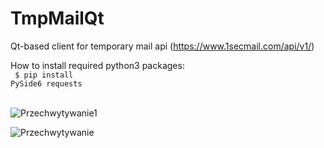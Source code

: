 # TmpMailQt
 Qt-based client for temporary mail api (https://www.1secmail.com/api/v1/)

How to install required python3 packages: <br>
<code>
  $ pip install PySide6 requests
</code>
<br>
<br>

![Przechwytywanie1](https://user-images.githubusercontent.com/107572642/173915482-33352461-9196-4020-880c-651404864929.PNG)

![Przechwytywanie](https://user-images.githubusercontent.com/107572642/173915499-36b0f89e-eba4-4a33-b21a-9df9c0d276f5.PNG)

